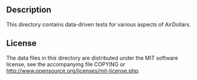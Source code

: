 Description
------------

This directory contains data-driven tests for various aspects of AirDollars.

License
--------

The data files in this directory are distributed under the MIT software
license, see the accompanying file COPYING or
http://www.opensource.org/licenses/mit-license.php.

